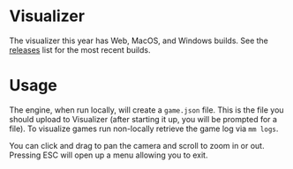 # Visualizer
The visualizer this year has Web, MacOS, and Windows builds. See the [releases](https://github.com/MechMania-27/Visualizer/releases) list for the most recent builds.

# Usage
The engine, when run locally, will create a `game.json` file. This is the file you should upload to Visualizer (after starting it up, you will be prompted for a file). To visualize games run non-locally retrieve the game log via `mm logs`.

You can click and drag to pan the camera and scroll to zoom in or out. Pressing ESC will open up a menu allowing you to exit. 
